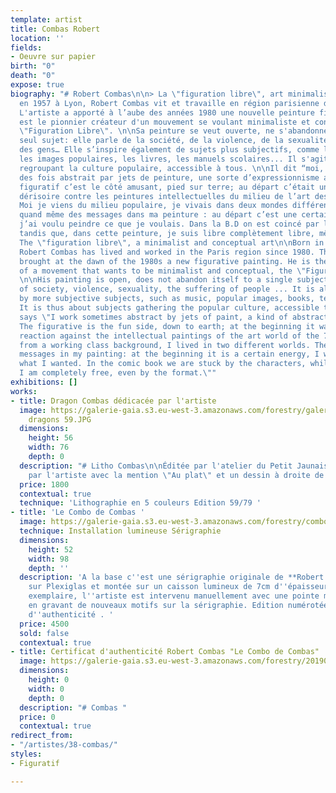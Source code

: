 ```yaml
---
template: artist
title: Combas Robert
location: ''
fields:
- Oeuvre sur papier
birth: "0"
death: "0"
expose: true
biography: "# Robert Combas\n\n> La \"figuration libre\", art minimaliste et conceptuel\n\nNé
  en 1957 à Lyon, Robert Combas vit et travaille en région parisienne depuis 1980.
  L'artiste a apporté à l’aube des années 1980 une nouvelle peinture figurative. Il
  est le pionnier créateur d'un mouvement se voulant minimaliste et conceptuel, la
  \"Figuration Libre\". \n\nSa peinture se veut ouverte, ne s'abandonne pas qu'à un
  seul sujet: elle parle de la société, de la violence, de la sexualité, de la souffrance
  des gens… Elle s’inspire également de sujets plus subjectifs, comme la musique,
  les images populaires, les livres, les manuels scolaires... Il s'agit ainsi de sujets
  regroupant la culture populaire, accessible à tous. \n\nIl dit “moi, je travaille
  des fois abstrait par jets de peinture, une sorte d’expressionnisme abstrait. Le
  figuratif c’est le côté amusant, pied sur terre; au départ c’était une réaction
  dérisoire contre les peintures intellectuelles du milieu de l’art des années 70.
  Moi je viens du milieu populaire, je vivais dans deux mondes différents. Il y a
  quand même des messages dans ma peinture : au départ c’est une certaine énergie,
  j’ai voulu peindre ce que je voulais. Dans la B.D on est coincé par les personnages,
  tandis que, dans cette peinture, je suis libre complètement libre, même par le format.“\n\n>
  The \"figuration libre\", a minimalist and conceptual art\n\nBorn in 1957 in Lyon,
  Robert Combas has lived and worked in the Paris region since 1980. The artist has
  brought at the dawn of the 1980s a new figurative painting. He is the pioneer creator
  of a movement that wants to be minimalist and conceptual, the \"Figuration Libre\".
  \n\nHis painting is open, does not abandon itself to a single subject: it speaks
  of society, violence, sexuality, the suffering of people ... It is also inspired
  by more subjective subjects, such as music, popular images, books, textbooks ...
  It is thus about subjects gathering the popular culture, accessible to all. \n\nHe
  says \"I work sometimes abstract by jets of paint, a kind of abstract expressionism.
  The figurative is the fun side, down to earth; at the beginning it was a derisive
  reaction against the intellectual paintings of the art world of the 70s. I come
  from a working class background, I lived in two different worlds. There are still
  messages in my painting: at the beginning it is a certain energy, I wanted to paint
  what I wanted. In the comic book we are stuck by the characters, while in this painting
  I am completely free, even by the format.\""
exhibitions: []
works:
- title: Dragon Combas dédicacée par l'artiste
  image: https://galerie-gaia.s3.eu-west-3.amazonaws.com/forestry/galerie gaia combas
    dragons 59.JPG
  dimensions:
    height: 56
    width: 76
    depth: 0
  description: "# Litho Combas\n\nÉditée par l'atelier du Petit Jaunais 1997  \nDédicacée
    par l'artiste avec la mention \"Au plat\" et un dessin à droite de cette mention"
  price: 1800
  contextual: true
  technique: 'Lithographie en 5 couleurs Edition 59/79 '
- title: 'Le Combo de Combas '
  image: https://galerie-gaia.s3.eu-west-3.amazonaws.com/forestry/combo-1325.jpg
  technique: Installation lumineuse Sérigraphie
  dimensions:
    height: 52
    width: 98
    depth: ''
  description: 'A la base c''est une sérigraphie originale de **Robert Combas** imprimée
    sur Plexiglas et montée sur un caisson lumineux de 7cm d''épaisseur. Pour chaque
    exemplaire, l''artiste est intervenu manuellement avec une pointe métallique,
    en gravant de nouveaux motifs sur la sérigraphie. Edition numérotée 3/25 . Certificat
    d''authenticité . '
  price: 4500
  sold: false
  contextual: true
- title: Certificat d'authenticité Robert Combas "Le Combo de Combas"
  image: https://galerie-gaia.s3.eu-west-3.amazonaws.com/forestry/20190523_180652.jpg
  dimensions:
    height: 0
    width: 0
    depth: 0
  description: "# Combas "
  price: 0
  contextual: true
redirect_from:
- "/artistes/38-combas/"
styles:
- Figuratif

---
```

